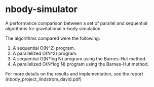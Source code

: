 # nbody-simulator
A performance comparison between a set of parallel and sequential algorithms for gravitational n-body simulation.

The algorithms compared were the following:

1) A sequential O(N^2) program.
2) A parallelized O(N^2) program.
3) A sequential O(N*log N) program using the Barnes-Hut method.
4) A parallelized O(N*log N) program using the Barnes-Hut method.

For more details on the results and implementation, see the report (nbody_project_lindstrom_david.pdf)
